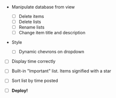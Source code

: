 + Manipulate database from view

    - [ ] Delete items
    - [ ] Delete lists
    - [ ] Rename lists
    - [ ] Change item title and description

+ Style

    - [ ] Dynamic chevrons on dropdown

- [ ] Display time correctly
- [ ] Built-in "Important" list. Items signified with a star
- [ ] Sort list by time posted

- [ ] **Deploy!**

